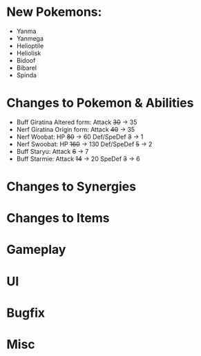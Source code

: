 # New Pokemons:

- Yanma
- Yanmega
- Helioptile
- Heliolisk
- Bidoof
- Bibarel
- Spinda

# Changes to Pokemon & Abilities

- Buff Giratina Altered form: Attack ~~30~~ → 35
- Nerf Giratina Origin form: Attack ~~40~~ → 35
- Nerf Woobat: HP ~~80~~ → 60 Def/SpeDef ~~3~~ → 1
- Nerf Swoobat: HP ~~160~~ → 130 Def/SpeDef ~~5~~ → 2
- Buff Staryu: Attack ~~6~~ → 7
- Buff Starmie: Attack ~~14~~ → 20 SpeDef ~~3~~ → 6

# Changes to Synergies

# Changes to Items

# Gameplay

# UI

# Bugfix

# Misc
